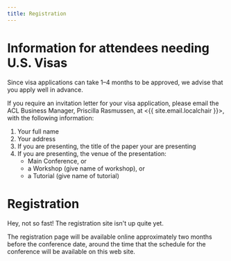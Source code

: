 ```yaml
---
title: Registration
---
```


# Information for attendees needing U.S. Visas

Since visa applications can take 1–4 months to be approved, we advise that you apply well in advance.

If you require an invitation letter for your visa application, please email the ACL Business Manager, Priscilla Rasmussen, at <{{ site.email.localchair }}>, with the following information:

1. Your full name
2. Your address
3. If you are presenting, the title of the paper your are presenting
4. If you are presenting, the venue of the presentation:
   + Main Conference, or
   + a Workshop (give name of workshop), or
   + a Tutorial (give name of tutorial)

# Registration

Hey, not so fast! The registration site isn't up quite yet.

The registration page will be available online approximately two
months before the conference date, around the time that the schedule
for the conference will be available on this web site.
